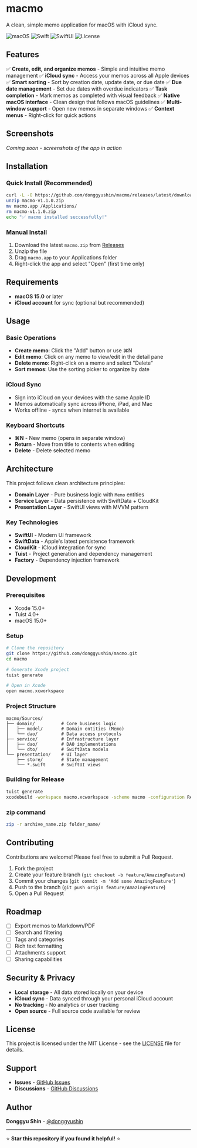 # macmo

A clean, simple memo application for macOS with iCloud sync.

![macOS](https://img.shields.io/badge/macOS-15.0+-blue)
![Swift](https://img.shields.io/badge/Swift-5.9+-orange)
![SwiftUI](https://img.shields.io/badge/SwiftUI-✓-green)
![License](https://img.shields.io/badge/License-MIT-yellow)

## Features

✅ **Create, edit, and organize memos** - Simple and intuitive memo management
✅ **iCloud sync** - Access your memos across all Apple devices
✅ **Smart sorting** - Sort by creation date, update date, or due date
✅ **Due date management** - Set due dates with overdue indicators
✅ **Task completion** - Mark memos as completed with visual feedback
✅ **Native macOS interface** - Clean design that follows macOS guidelines
✅ **Multi-window support** - Open new memos in separate windows
✅ **Context menus** - Right-click for quick actions

## Screenshots

*Coming soon - screenshots of the app in action*

## Installation

### Quick Install (Recommended)

```bash
curl -L -O https://github.com/donggyushin/macmo/releases/latest/download/macmo-v1.1.0.zip
unzip macmo-v1.1.0.zip
mv macmo.app /Applications/
rm macmo-v1.1.0.zip
echo "✅ macmo installed successfully!"
```

### Manual Install

1. Download the latest `macmo.zip` from [Releases](https://github.com/donggyushin/macmo/releases)
2. Unzip the file
3. Drag `macmo.app` to your Applications folder
4. Right-click the app and select "Open" (first time only)

## Requirements

- **macOS 15.0** or later
- **iCloud account** for sync (optional but recommended)

## Usage

### Basic Operations
- **Create memo**: Click the "Add" button or use ⌘N
- **Edit memo**: Click on any memo to view/edit in the detail pane
- **Delete memo**: Right-click on a memo and select "Delete"
- **Sort memos**: Use the sorting picker to organize by date

### iCloud Sync
- Sign into iCloud on your devices with the same Apple ID
- Memos automatically sync across iPhone, iPad, and Mac
- Works offline - syncs when internet is available

### Keyboard Shortcuts
- **⌘N** - New memo (opens in separate window)
- **Return** - Move from title to contents when editing
- **Delete** - Delete selected memo

## Architecture

This project follows clean architecture principles:

- **Domain Layer** - Pure business logic with `Memo` entities
- **Service Layer** - Data persistence with SwiftData + CloudKit
- **Presentation Layer** - SwiftUI views with MVVM pattern

### Key Technologies
- **SwiftUI** - Modern UI framework
- **SwiftData** - Apple's latest persistence framework
- **CloudKit** - iCloud integration for sync
- **Tuist** - Project generation and dependency management
- **Factory** - Dependency injection framework

## Development

### Prerequisites
- Xcode 15.0+
- Tuist 4.0+
- macOS 15.0+

### Setup
```bash
# Clone the repository
git clone https://github.com/donggyushin/macmo.git
cd macmo

# Generate Xcode project
tuist generate

# Open in Xcode
open macmo.xcworkspace
```

### Project Structure
```
macmo/Sources/
├── domain/          # Core business logic
│   ├── model/       # Domain entities (Memo)
│   └── dao/         # Data access protocols
├── service/         # Infrastructure layer
│   ├── dao/         # DAO implementations
│   └── dto/         # SwiftData models
└── presentation/    # UI layer
    ├── store/       # State management
    └── *.swift      # SwiftUI views
```

### Building for Release
```bash
tuist generate
xcodebuild -workspace macmo.xcworkspace -scheme macmo -configuration Release -derivedDataPath ./build
```

### zip command
```bash
zip -r archive_name.zip folder_name/
```

## Contributing

Contributions are welcome! Please feel free to submit a Pull Request.

1. Fork the project
2. Create your feature branch (`git checkout -b feature/AmazingFeature`)
3. Commit your changes (`git commit -m 'Add some AmazingFeature'`)
4. Push to the branch (`git push origin feature/AmazingFeature`)
5. Open a Pull Request

## Roadmap

- [ ] Export memos to Markdown/PDF
- [ ] Search and filtering
- [ ] Tags and categories
- [ ] Rich text formatting
- [ ] Attachments support
- [ ] Sharing capabilities

## Security & Privacy

- **Local storage** - All data stored locally on your device
- **iCloud sync** - Data synced through your personal iCloud account
- **No tracking** - No analytics or user tracking
- **Open source** - Full source code available for review

## License

This project is licensed under the MIT License - see the [LICENSE](LICENSE) file for details.

## Support

- **Issues** - [GitHub Issues](https://github.com/donggyushin/macmo/issues)
- **Discussions** - [GitHub Discussions](https://github.com/donggyushin/macmo/discussions)

## Author

**Donggyu Shin** - [@donggyushin](https://github.com/donggyushin)

---

⭐ **Star this repository if you found it helpful!** ⭐
